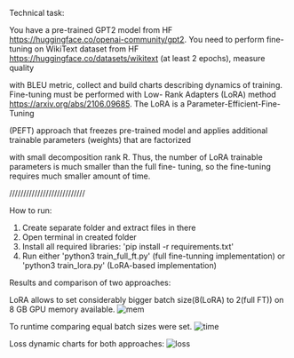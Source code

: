 Technical task:

You have a pre-trained GPT2 model from HF https://huggingface.co/openai-community/gpt2. You need to perform
fine-tuning on WikiText dataset from HF https://huggingface.co/datasets/wikitext (at least 2 epochs), measure quality

with BLEU metric, collect and build charts describing dynamics of training. Fine-tuning must be performed with Low-
Rank Adapters (LoRA) method https://arxiv.org/abs/2106.09685. The LoRA is a Parameter-Efficient-Fine-Tuning

(PEFT) approach that freezes pre-trained model and applies additional trainable parameters (weights) that are factorized

with small decomposition rank R. Thus, the number of LoRA trainable parameters is much smaller than the full fine-
tuning, so the fine-tuning requires much smaller amount of time.

///////////////////////////

How to run:

1) Create separate folder and extract files in there
2) Open terminal in created folder
3) Install all required libraries: 'pip install -r requirements.txt'
4) Run either 'python3 train_full_ft.py' (full fine-tunning implementation) or 'python3 train_lora.py' (LoRA-based implementation)

Results and comparison of two approaches:

LoRA allows to set considerably bigger batch size(8(LoRA) to 2(full FT)) on 8 GB GPU memory available.
![mem](https://github.com/TimofeyPakholkov/gpt2_fine_tuning_wikitext/assets/63054134/b1301331-22e7-4f52-aa8d-7fc620abfea9)

To runtime comparing equal batch sizes were set.
![time](https://github.com/TimofeyPakholkov/gpt2_fine_tuning_wikitext/assets/63054134/22003b4b-002d-48a9-a757-628ef21565d8)

Loss dynamic charts for both approaches:
![loss](https://github.com/TimofeyPakholkov/gpt2_fine_tuning_wikitext/assets/63054134/cad047c6-a79b-4782-b9e3-39366fd44769)
